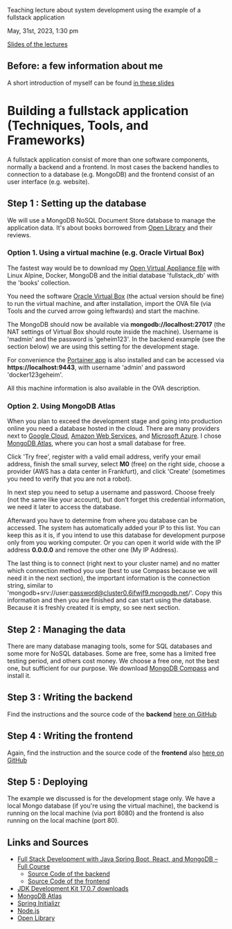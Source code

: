 Teaching lecture about system development using the example of a fullstack application

May, 31st, 2023, 1:30 pm

[Slides of the lectures](link)

## Before: a few information about me

A short introduction of myself can be found [in these slides](link)

# Building a fullstack application (Techniques, Tools, and Frameworks)

A fullstack application consist of more than one software components, normally a backend and a frontend.
In most cases the backend handles to connection to a database (e.g. MongoDB) and the frontend consist of an user interface (e.g. website).

## Step 1 : Setting up the database

We will use a MongoDB NoSQL Document Store database to manage the application data. It's about books borrowed from [Open Library](https://openlibrary.org/) and their reviews.

### Option 1. Using a virtual machine (e.g. Oracle Virtual Box)

The fastest way would be to download my [Open Virtual Appliance file](https://cloud.nstweb.de/s/b8BnXxajW9eqLr8)
with Linux Alpine, Docker, MongoDB and the initial database 'fullstack_db' with the 'books' collection.

You need the software [Oracle Virtual Box](https://www.virtualbox.org/wiki/Downloads) (the actual version should be fine)
to run the virtual machine,
and after installation, import the OVA file (via Tools and the curved arrow going leftwards) and start the machine.

The MongoDB should now be available via **mongodb://localhost:27017** (the NAT settings of Virtual Box should route inside the machine).
Username is 'madmin' and the password is 'geheim123'.
In the backend example (see the section below) we are using this setting for the development stage.

For convenience the [Portainer app](https://www.portainer.io/) is also installed and can be accessed via **https://localhost:9443**,
with username 'admin' and password 'docker123geheim'.

All this machine information is also available in the OVA description.

### Option 2. Using MongoDB Atlas

When you plan to exceed the development stage and going into production online you need a database hosted in the cloud.
There are many providers next to [Google Cloud](https://cloud.google.com/), [Amazon Web Services](https://aws.amazon.com),
and [Microsoft Azure](https://azure.microsoft.com/en-gb/). I chose [MongoDB Atlas](https://www.mongodb.com/atlas/database),
where you can host a small database for free.

Click 'Try free', register with a valid email address, verify your email address, finish the small survey, select **M0** (free)
on the right side, choose a provider (AWS has a data center in Frankfurt), and click 'Create'
(sometimes you need to verify that you are not a robot).

In next step you need to setup a username and password. Choose freely (not the same like your account), but don't forget
this credential information, we need it later to access the database.

Afterward you have to determine from where you database can be accessed. The system has automatically added your IP to this list.
You can keep this as it is, if you intend to use this database for development purpose only from you working computer.
Or you can open it world wide with the IP address **0.0.0.0** and remove the other one (My IP Address).

The last thing is to connect (right next to your cluster name) and no matter which connection method you use
(best to use Compass because we will need it in the next section),
the important information is the connection string, similar to 'mongodb+srv://user:password@cluster0.6ifwjf9.mongodb.net/'.
Copy this information and then you are finished and can start using the database.
Because it is freshly created it is empty, so see next section.

## Step 2 : Managing the data

There are many database managing tools, some for SQL databases and some more for NoSQL databases. Some are free, some has
a limited free testing period, and others cost money. We choose a free one, not the best one, but sufficient for our purpose.
We download [MongoDB Compass](https://www.mongodb.com/try/download/compass) and install it.

## Step 3 : Writing the backend

Find the instructions and the source code of the **backend** [here on GitHub](https://github.com/phd4hd/fullstack-backend)

## Step 4 : Writing the frontend

Again, find the instruction and the source code of the **frontend** also [here on GitHub](https://github.com/phd4hd/fullstack-frontend)

## Step 5 : Deploying

The example we discussed is for the development stage only. We have a local Mongo database (if you're using the virtual machine),
the backend is running on the local machine (via port 8080) and the frontend is also running on the local machine (port 80).




## Links and Sources

- [Full Stack Development with Java Spring Boot, React, and MongoDB – Full Course](https://www.youtube.com/watch?v=5PdEmeopJVQ)
  - [Source Code of the backend](https://github.com/fhsinchy/movieist)
  - [Source Code of the frontend](https://github.com/GavinLonDigital/movie-gold-v1)
- [JDK Development Kit 17.0.7 downloads](https://www.oracle.com/java/technologies/downloads/#java17)
- [MongoDB Atlas](https://www.mongodb.com/atlas/database)
- [Spring Initializr](https://start.spring.io/)
- [Node.js](https://nodejs.org/en)
- [Open Library](https://openlibrary.org/)
